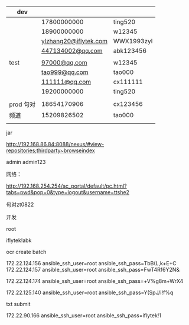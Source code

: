 ​	

| dev       |                       |            |
| --------- | --------------------- | ---------- |
|           | 17800000000           | ting520    |
|           | 18900000000           | w12345     |
|           | ylzhang20@iflytek.com | WWX1993zyl |
|           | 447134002@qq.com      | abk123456  |
|           |                       |            |
| test      | 97000@qq.com          | w12345     |
|           | tao999@qq.com         | tao000     |
|           | 111111@qq.com         | cx111111   |
|           | 19200000000           | ting520    |
|           |                       |            |
| prod 句对 | 18654170906           | cx123456   |
| 频道      | 15209826502           | tao000     |
|           |                       |            |

jar

http://192.168.86.84:8088/nexus/#view-repositories;thirdparty~browseindex

admin  admin123



网络：

http://192.168.254.254/ac_portal/default/pc.html?tabs=pwd&pop=0&type=logout&username=ttshe2



句对zt0822



开发 

root

iflytek!abk



ocr create batch

172.22.124.156   ansible_ssh_user=root  ansible_ssh_pass=TbB(L,k+E+C
172.22.124.157   ansible_ssh_user=root  ansible_ssh_pass=FwT4Rf6Y2N&

172.22.124.174 ansible_ssh_user=root	ansible_ssh_pass=+V%g8m+WrX4

172.22.125.140  ansible_ssh_user=root	ansible_ssh_pass=Y(SpJ/I!f%q



txt submit

172.22.90.166  ansible_ssh_user=root ansible_ssh_pass=iflytek!1


